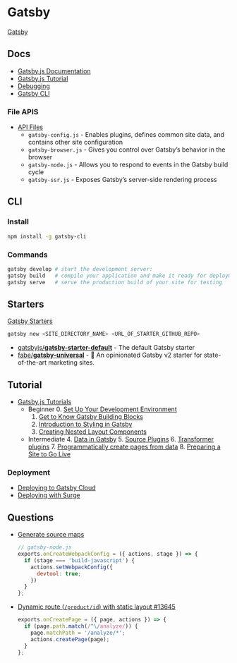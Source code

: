 # Gatsby

[Gatsby](https://www.gatsbyjs.com/)

## Docs

* [Gatsby.js Documentation](https://www.gatsbyjs.com/docs/)
* [Gatsby.js Tutorial](https://www.gatsbyjs.com/tutorial/)
* [Debugging](https://www.gatsbyjs.com/docs/debugging/)
* [Gatsby CLI](https://www.gatsbyjs.com/docs/gatsby-cli/)


### File APIS

* [API Files](https://www.gatsbyjs.com/docs/api-files/)
  * `gatsby-config.js` - Enables plugins, defines common site data, and contains other site configuration
  * `gatsby-browser.js` - Gives you control over Gatsby’s behavior in the browser
  * `gatsby-node.js` - Allows you to respond to events in the Gatsby build cycle
  * `gatsby-ssr.js` - Exposes Gatsby’s server-side rendering process

## CLI

### Install

```bash
npm install -g gatsby-cli
```

### Commands

```bash
gatsby develop # start the development server:
gatsby build   # compile your application and make it ready for deployment
gatsby serve   # serve the production build of your site for testing
```

## Starters

[Gatsby Starters](https://www.gatsbyjs.com/starters)

```bash
gatsby new <SITE_DIRECTORY_NAME> <URL_OF_STARTER_GITHUB_REPO>
```

* [gatsbyjs/**gatsby-starter-default**](https://github.com/gatsbyjs/gatsby-starter-default) - The default Gatsby starter
* [fabe/**gatsby-universal**](https://github.com/fabe/gatsby-universal) - 🔮 An opinionated Gatsby v2 starter for state-of-the-art marketing sites.



## Tutorial

* [Gatsby.js Tutorials](https://www.gatsbyjs.com/tutorial/)
  * Beginner
    0. [Set Up Your Development Environment](https://www.gatsbyjs.com/tutorial/part-zero/)
    1. [Get to Know Gatsby Building Blocks](https://www.gatsbyjs.com/tutorial/part-one/)
    2. [Introduction to Styling in Gatsby](https://www.gatsbyjs.com/tutorial/part-two/)
    3. [Creating Nested Layout Components](https://www.gatsbyjs.com/tutorial/part-three/)
  * Intermediate
    4. [Data in Gatsby](https://www.gatsbyjs.com/tutorial/part-four/)
    5. [Source Plugins](https://www.gatsbyjs.com/tutorial/part-five/)
    6. [Transformer plugins](https://www.gatsbyjs.com/tutorial/part-six/)
    7. [Programmatically create pages from data](https://www.gatsbyjs.com/tutorial/part-seven/)
    8. [Preparing a Site to Go Live](https://www.gatsbyjs.com/tutorial/part-eight/)




### Deployment

* [Deploying to Gatsby Cloud](https://www.gatsbyjs.com/docs/deploying-to-gatsby-cloud/#set-up-an-existing-gatsby-site)
* [Deploying with Surge](https://surge.sh/help/getting-started-with-surge)







## Questions

* [Generate source maps](https://github.com/gatsbyjs/gatsby/issues/3817)

    ```js
    // gatsby-node.js
    exports.onCreateWebpackConfig = ({ actions, stage }) => {
      if (stage === 'build-javascript') {
        actions.setWebpackConfig({
          devtool: true;
        })
      }
    };
    ```

* [Dynamic route (`/product/id`) with static layout #13645](https://github.com/gatsbyjs/gatsby/issues/13645)

    ```js
    exports.onCreatePage = ({ page, actions }) => {
      if (page.path.match(/^\/analyze/)) {
        page.matchPath = '/analyze/*';
        actions.createPage(page);
      }
    };
    ```
